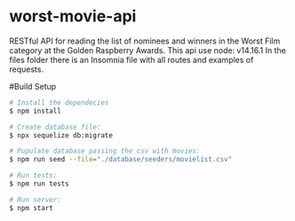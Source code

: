 # worst-movie-api

RESTful API for reading the list of nominees and winners in the Worst Film category at the Golden Raspberry Awards.
This api use node: v14.16.1
In the files folder there is an Insomnia file with all routes and examples of requests.

#Build Setup

```bash
# Install the dependecies
$ npm install

# Create database file:
$ npx sequelize db:migrate

# Pupulate database passing the csv with movies:
$ npm run seed --file="./database/seeders/movielist.csv"

# Run tests:
$ npm run tests

# Run server:
$ npm start
```
